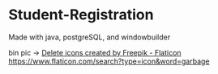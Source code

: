 # Student-Registration
 Made with java, postgreSQL, and windowbuilder

bin pic -> <a href="https://www.flaticon.com/free-icons/delete" title="delete icons">Delete icons created by Freepik - Flaticon</a>
https://www.flaticon.com/search?type=icon&word=garbage
